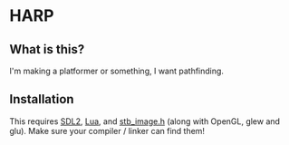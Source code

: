 HARP
====

What is this?
-------------

I'm making a platformer or something, I want pathfinding.

Installation
------------

This requires [SDL2](https://www.libsdl.org/download-2.0.php), [Lua](http://www.lua.org/), and [stb_image.h](https://github.com/nothings/stb/blob/master/stb_image.h) (along with OpenGL, glew and glu). Make sure your compiler / linker can find them!
